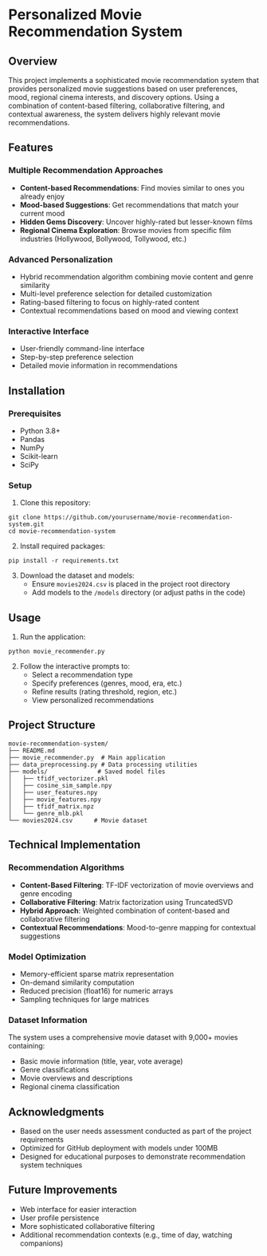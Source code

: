 # Personalized Movie Recommendation System

## Overview
This project implements a sophisticated movie recommendation system that provides personalized movie suggestions based on user preferences, mood, regional cinema interests, and discovery options. Using a combination of content-based filtering, collaborative filtering, and contextual awareness, the system delivers highly relevant movie recommendations.

## Features

### Multiple Recommendation Approaches
* **Content-based Recommendations**: Find movies similar to ones you already enjoy
* **Mood-based Suggestions**: Get recommendations that match your current mood
* **Hidden Gems Discovery**: Uncover highly-rated but lesser-known films
* **Regional Cinema Exploration**: Browse movies from specific film industries (Hollywood, Bollywood, Tollywood, etc.)

### Advanced Personalization
* Hybrid recommendation algorithm combining movie content and genre similarity
* Multi-level preference selection for detailed customization
* Rating-based filtering to focus on highly-rated content
* Contextual recommendations based on mood and viewing context

### Interactive Interface
* User-friendly command-line interface
* Step-by-step preference selection
* Detailed movie information in recommendations

## Installation

### Prerequisites
* Python 3.8+
* Pandas
* NumPy
* Scikit-learn
* SciPy

### Setup
1. Clone this repository:
```
git clone https://github.com/yourusername/movie-recommendation-system.git
cd movie-recommendation-system
```

2. Install required packages:
```
pip install -r requirements.txt
```

3. Download the dataset and models:
   * Ensure `movies2024.csv` is placed in the project root directory
   * Add models to the `/models` directory (or adjust paths in the code)

## Usage
1. Run the application:
```
python movie_recommender.py
```

2. Follow the interactive prompts to:
   * Select a recommendation type
   * Specify preferences (genres, mood, era, etc.)
   * Refine results (rating threshold, region, etc.)
   * View personalized recommendations

## Project Structure
```
movie-recommendation-system/
├── README.md
├── movie_recommender.py  # Main application
├── data_preprocessing.py # Data processing utilities
├── models/              # Saved model files
│   ├── tfidf_vectorizer.pkl
│   ├── cosine_sim_sample.npy
│   ├── user_features.npy
│   ├── movie_features.npy
│   ├── tfidf_matrix.npz
│   └── genre_mlb.pkl
└── movies2024.csv      # Movie dataset
```

## Technical Implementation

### Recommendation Algorithms
* **Content-Based Filtering**: TF-IDF vectorization of movie overviews and genre encoding
* **Collaborative Filtering**: Matrix factorization using TruncatedSVD
* **Hybrid Approach**: Weighted combination of content-based and collaborative filtering
* **Contextual Recommendations**: Mood-to-genre mapping for contextual suggestions

### Model Optimization
* Memory-efficient sparse matrix representation
* On-demand similarity computation
* Reduced precision (float16) for numeric arrays
* Sampling techniques for large matrices

### Dataset Information
The system uses a comprehensive movie dataset with 9,000+ movies containing:
* Basic movie information (title, year, vote average)
* Genre classifications
* Movie overviews and descriptions
* Regional cinema classification

## Acknowledgments
* Based on the user needs assessment conducted as part of the project requirements
* Optimized for GitHub deployment with models under 100MB
* Designed for educational purposes to demonstrate recommendation system techniques

## Future Improvements
* Web interface for easier interaction
* User profile persistence
* More sophisticated collaborative filtering
* Additional recommendation contexts (e.g., time of day, watching companions)
